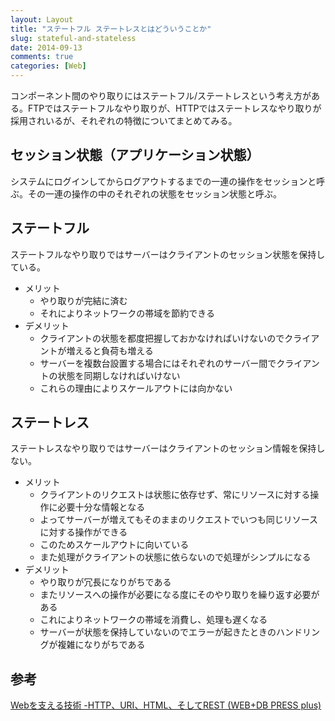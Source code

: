 ```yaml
---
layout: Layout
title: "ステートフル ステートレスとはどういうことか"
slug: stateful-and-stateless
date: 2014-09-13
comments: true
categories: [Web]
---
```

コンポーネント間のやり取りにはステートフル/ステートレスという考え方がある。FTPではステートフルなやり取りが、HTTPではステートレスなやり取りが採用されいるが、それぞれの特徴についてまとめてみる。

## セッション状態（アプリケーション状態）
システムにログインしてからログアウトするまでの一連の操作をセッションと呼ぶ。その一連の操作の中のそれぞれの状態をセッション状態と呼ぶ。

## ステートフル
ステートフルなやり取りではサーバーはクライアントのセッション状態を保持している。

* メリット
    * やり取りが完結に済む
    * それによりネットワークの帯域を節約できる
* デメリット
    * クライアントの状態を都度把握しておかなければいけないのでクライアントが増えると負荷も増える
    * サーバーを複数台設置する場合にはそれぞれのサーバー間でクライアントの状態を同期しなければいけない
    * これらの理由によりスケールアウトには向かない

## ステートレス
ステートレスなやり取りではサーバーはクライアントのセッション情報を保持しない。

* メリット
    * クライアントのリクエストは状態に依存せず、常にリソースに対する操作に必要十分な情報となる
    * よってサーバーが増えてもそのままのリクエストでいつも同じリソースに対する操作ができる
    * このためスケールアウトに向いている
    * また処理がクライアントの状態に依らないので処理がシンプルになる
* デメリット
    * やり取りが冗長になりがちである
    * またリソースへの操作が必要になる度にそのやり取りを繰り返す必要がある
    * これによりネットワークの帯域を消費し、処理も遅くなる
    * サーバーが状態を保持していないのでエラーが起きたときのハンドリングが複雑になりがちである

## 参考
[Webを支える技術 -HTTP、URI、HTML、そしてREST (WEB+DB PRESS plus)](http://www.amazon.co.jp/gp/product/4774142042/ref=as_li_tf_tl?ie=UTF8&camp=247&creative=1211&creativeASIN=4774142042&linkCode=as2&tag=sojiro14-22)
